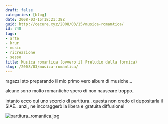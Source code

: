 ```yaml
---
draft: false
categories: [blog]
date: 2008-03-15T18:21:38Z
guid: http://cecere.xyz/2008/03/15/musica-romantica/
id: 748
tags:
- arte
- krur
- music
- ricreazione
- sesso
title: Musica romantica (ovvero il Preludio della fornica)
slug: /2008/03/musica-romantica/
---
```


ragazzi sto preparando il mio primo vero album di musiche…
  
alcune sono molto romantiche spero di non nauseare troppo..
  
intanto ecco qui uno scorcio di partitura.. questa non credo di depositarla il SIAE.. anzi, ne incoraggerò la libera e gratuita diffusione!

![partitura_romantica.jpg](http://cecere.xyz/wp-content/uploads/sites/3/2008/03/partitura_romantica.jpg)